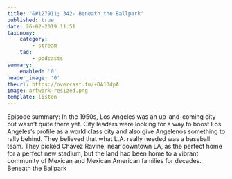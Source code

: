 ```yaml
---
title: "&#127911; 342- Beneath the Ballpark"
published: true
date: 26-02-2019 11:51
taxonomy:
    category:
        - stream
    tag:
        - podcasts
summary:
    enabled: '0'
header_image: '0'
theurl: https://overcast.fm/+DA13dpA
image: artwork-resized.png
template: listen
---
```

 
Episode summary: In the 1950s, Los Angeles was an up-and-coming city but wasn’t quite there yet. City leaders were looking for a way to boost Los Angeles’s profile as a world class city and also give Angelenos something to rally behind. They believed that what L.A. really needed was a baseball team. They picked Chavez Ravine, near downtown LA, as the perfect home for a perfect new stadium, but the land had been home to a vibrant community of Mexican and Mexican American families for decades. Beneath the Ballpark
